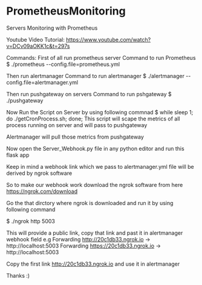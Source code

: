 # PrometheusMonitoring
Servers Monitoring with Prometheus

Youtube Video Tutorial: https://www.youtube.com/watch?v=DCv09aOKK1c&t=297s 

Commands:
First of all run prometheus server
Command to run Prometheus
$ ./prometheus --config.file=prometheus.yml

Then run alertmanager
Command to run alertmanager
$ ./alertmanager --config.file=alertmanager.yml

Then run pushgateway on servers
Command to run pshgateway
$ ./pushgateway

Now Run the Script on Server by using following commnad
$ while sleep 1; do ./getCronProcess.sh; done;
This script will scape the metrics of all process running on server and will pass to pushgateway

Alertmanager will pull those metrics from pushgateway

Now open the Server_Webhook.py file in any python editor and run this flask app

Keep in mind a webhook link which we pass to alertmanager.yml file will be derived by ngrok software

So to make our webhook work download the ngrok software from here https://ngrok.com/download 

Go the that dirctory where ngrok is downloaded and run it by using following command

$ ./ngrok http 5003

This will provide a public link, copy that link and past it in alertmanager webhook field
e.g
Forwarding                    http://20c1db33.ngrok.io -> http://localhost:5003 
Forwarding                    https://20c1db33.ngrok.io -> http://localhost:5003

Copy the first link  http://20c1db33.ngrok.io and use it in alertmanager

Thanks 
:)
